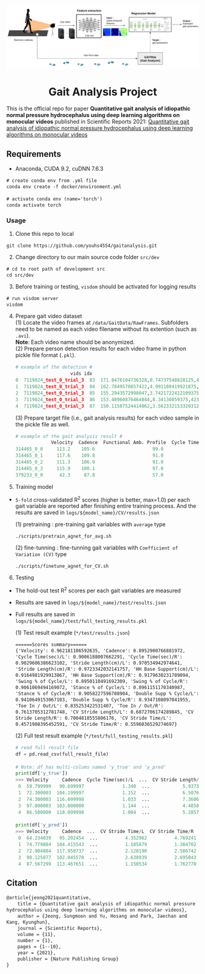 <p align="center">
  <img src="img/overview.png">
  
  <h1 align="center">Gait Analysis Project</h1>
    
</p>

This is the official repo for paper **Quantitative gait analysis of idiopathic normal pressure hydrocephalus using deep learning algorithms on monocular videos** published in Scientific Reports 2021: [Quantitative gait analysis of idiopathic normal pressure hydrocephalus using deep learning algorithms on monocular videos](https://www.nature.com/articles/s41598-021-90524-9)

## Requirements

- Anaconda, CUDA 9.2, cuDNN 7.6.3

```shell script
# create conda env from .yml file
conda env create -f docker/environment.yml

# activate conda env (name='torch')
conda activate torch
```

### Usage

1. Clone this repo to local

```
git clone https://github.com/youhs4554/gaitanalysis.git
```

2. Change directory to our main source code folder `src/dev`

```
# cd to root path of development src
cd src/dev
```

3. Before training or testing, `visdom` should be activated for logging results

```
# run visdom server
visdom
```

4. Prepare gait video dataset </br>
   (1) Locate the video frames at `/data/GaitData/RawFrames`. Subfolders need to be named as each video filename without its extention (such as `.avi`). </br> **Note**: Each video name should be anonymized. </br>
   (2) Prepare person detection results for each video frame in python pickle file format (`.pkl`). </br>

   ```python
   # example of the detection #
                       vids idx                                                pos
   0  7119824_test_0_trial_3  83  171.8476104736328,0.74737548828125,418.3994598...
   1  7119824_test_0_trial_3  84  162.7849578857422,4.991180419921875,418.596694...
   2  7119824_test_0_trial_3  85  155.2943572998047,3.7421722412109375,425.62208...
   3  7119824_test_0_trial_3  86  153.48960876464844,8.34130859375,423.816116333...
   4  7119824_test_0_trial_3  87  150.11587524414062,3.5623321533203125,425.6660...
   ```

   (3) Prepare target file (i.e., gait analysis results) for each video sample in the pickle file as well. </br>

   ```python
   # example of the gait analysis result #
                Velocity  Cadence  Functional Amb. Profile  Cycle Time(sec)/L  Cycle Time(sec)/R  Stride Length(cm)/L  ...  Stance % of Cycle/L  Stance % of Cycle/R  Double Supp % Cycle/L  Double Supp % Cycle/R  Stride Length Var/L  Stride Length Var/R
   314465_0_0     113.2    105.6                     99.0              1.125              1.136              130.733  ...            62.222222            61.883803              24.444444              23.151408             3.678724            14.814801
   314465_0_1     117.6    109.8                     91.0              1.094              1.092              128.690  ...            62.248629            61.904762              23.674589              24.542125            51.222649            19.660356
   314465_0_2     111.3    106.9                     91.0              1.128              1.128              128.347  ...            62.322695            61.347518              23.670213              24.645390            43.811161            48.874081
   314465_0_3     115.9    108.1                     97.0              1.111              1.100              128.682  ...            62.556256            61.363636              23.672367              24.818182            53.772889             7.398400
   379233_0_0      42.3     87.8                     57.0              1.366              1.386               57.793  ...            70.204978            71.789322              42.972182              43.650794            25.010001            23.328900
   ```

5. Training model

- `5-fold` cross-validated R<sup>2</sup> scores (higher is better, max=1.0) per each gait variable are reported after finishing entire training process. And the results are saved in `logs/${model_name}/CV/results.json`

  (1) pretraining : pre-training gait variables with `average` type </br>

  ```
  ./scripts/pretrain_agnet_for_avg.sh
  ```

  (2) fine-tunning : fine-tunning gait variables with `Coefficient of Variation (CV)` type </br>

  ```
  ./scripts/finetune_agnet_for_CV.sh
  ```

6. Testing

- The hold-out test R<sup>2</sup> scores per each gait variables are measured
- Results are saved in `logs/${model_name}/test/results.json`
- Full results are saved in `logs/${model_name}/test/full_testing_results.pkl`

  (1) Test result example (`*/test/results.json`) </br>

  ```shell script
  ======Scores summary======
  {'Velocity': 0.962181106592635, 'Cadence': 0.8952900766881972, 'Cycle Time(sec)/L': 0.9006188007662291, 'Cycle Time(sec)/R': 0.9029606386623102, 'Stride Length(cm)/L': 0.970534942974641, 'Stride Length(cm)/R': 0.9723342032141757, 'HH Base Support(cm)/L': 0.9164981929913867, 'HH Base Support(cm)/R': 0.9179630231789094, 'Swing % of Cycle/L': 0.8950110491692309, 'Swing % of Cycle/R': 0.9061069494169072, 'Stance % of Cycle/L': 0.8961151170340987, 'Stance % of Cycle/R': 0.9058227596708904, 'Double Supp % Cycle/L': 0.9410649153067103, 'Double Supp % Cycle/R': 0.9347108097041955, 'Toe In / Out/L': 0.835253422531407, 'Toe In / Out/R': 0.7613705312781748, 'CV Stride Length/L': 0.6872706174289845, 'CV Stride Length/R': 0.7004818555806176, 'CV Stride Time/L': 0.4571908395452591, 'CV Stride Time/R': 0.5596036529274697}
  ```

  (2) Full test result example (`*/test/full_testing_results.pkl`) </br>

  ```python
  # read full result file
  df = pd.read_csv(full_result_file)

  # Note: df has multi-colums named 'y_true' and 'y_pred'
  print(df['y_true'])
  >>> Velocity     Cadence  Cycle Time(sec)/L  ...  CV Stride Length/R  CV Stride Time/L  CV Stride Time/R
   0  59.799999   90.699997              1.340  ...            5.937325          6.119403          4.761905
   1  72.300003  104.199997              1.152  ...            6.507646          3.038194          0.617829
   2  74.300003  116.099998              1.033  ...            7.360640          3.194579          2.408478
   3  97.800003  103.000000              1.144  ...            4.485812          3.321678          3.605150
   4  86.500000  118.099998              1.004  ...            5.285750          2.091633          2.463054

  print(df['y_pred'])
  >>> Velocity     Cadence  ...  CV Stride Time/L  CV Stride Time/R
   0  64.234039   95.202454  ...          4.352962          4.769241
   1  74.779884  104.415543  ...          1.105879          1.384702
   2  72.904884  117.950737  ...          2.128190          2.586742
   3  98.125877  102.045570  ...          2.638939          2.695043
   4  87.567299  113.467651  ...          1.150534          1.762770

  ```

## Citation

```
@article{jeong2021quantitative,
    title = {Quantitative gait analysis of idiopathic normal pressure hydrocephalus using deep learning algorithms on monocular videos},
    author = {Jeong, Sungmoon and Yu, Hosang and Park, Jaechan and Kang, Kyunghun},
    journal = {Scientific Reports},
    volume = {11},
    number = {1},
    pages = {1--10},
    year = {2021},
    publisher = {Nature Publishing Group}
}
```
